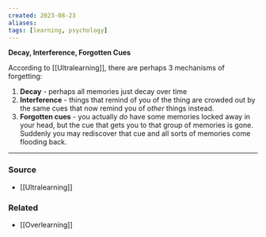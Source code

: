 ```yaml
---
created: 2023-08-23
aliases: 
tags: [learning, psychology]
---
```

**Decay, Interference, Forgotten Cues**

According to [[Ultralearning]], there are perhaps 3 mechanisms of forgetting:
1. **Decay** - perhaps all memories just decay over time
2. **Interference** - things that remind of you of the thing are crowded out by the same cues that now remind you of *other* things instead.
3. **Forgotten cues** - you actually *do* have some memories locked away in your head, but the cue that gets you to that group of memories is gone. Suddenly you may rediscover that cue and all sorts of memories come flooding back.

---
### Source
- [[Ultralearning]]

### Related
- [[Overlearning]]
 